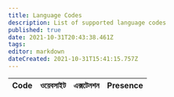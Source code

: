 ```yaml
---
title: Language Codes
description: List of supported language codes
published: true
date: 2021-10-31T20:43:38.461Z
tags:
editor: markdown
dateCreated: 2021-10-31T15:41:15.757Z
---
```


<table id="languages">
  <thead>
    <tr>
      <th style="text-align:left">Code</th>
      <th style="text-align:left">ওয়েবসাইট</th>
      <th style="text-align:left">এক্সটেনশন</th>
      <th style="text-align:left">Presence</th>
    </tr>
  </thead>
  <tbody>
  </tbody>
</table>
